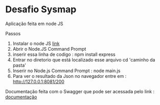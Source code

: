 # Desafio Sysmap
Aplicação feita em node JS

Passos
 1. Instalar o node JS [link](https://nodejs.org/en/download/)
 2. Abrir o Node.JS Command Prompt
 3. inserir essa linha de codigo : npm install express
 4. Entrar no diretorio que está localizado esse arquivo cd 'caminho da pasta'
 5. Inserir no Node.js Command Prompt : node main.js
 6. Para ver o resultado da Json no navegador entre em : http://127.0.0.1:8081/200
 
 
Documentação feita com o Swagger que pode ser acessada pelo link : [documentação](https://app.swaggerhub.com/apis/p141/DesafioSysmap/1.0.0)


 
